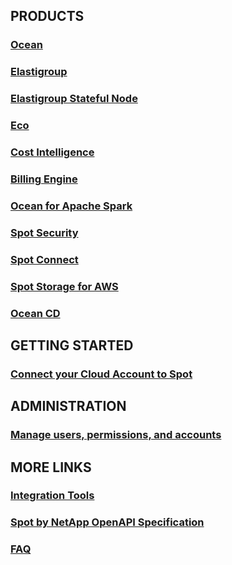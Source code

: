 ## PRODUCTS

### [Ocean](ocean/)

### [Elastigroup](/elastigroup/)

### [Elastigroup Stateful Node](managed-instance/)

### [Eco](eco/)

### [Cost Intelligence](cost-intelligence/)

### [Billing Engine](billing-engine/)

### [Ocean for Apache Spark](ocean-spark/)

### [Spot Security](spot-security/)

### [Spot Connect](spot-connect/)

### [Spot Storage for AWS](spot-storage/)

### [Ocean CD](ocean-cd/)

## GETTING STARTED

### [Connect your Cloud Account to Spot](connect-your-cloud-provider/first-account/)

## ADMINISTRATION

### [Manage users, permissions, and accounts](administration/)

## MORE LINKS

### [Integration Tools](tools-and-provisioning/)

### [Spot by NetApp OpenAPI Specification](https://docs.spot.io/api/)

### [FAQ](faqs/)













